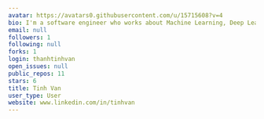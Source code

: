 ```yaml
---
avatar: https://avatars0.githubusercontent.com/u/15715608?v=4
bio: I'm a software engineer who works about Machine Learning, Deep Learning.
email: null
followers: 1
following: null
forks: 1
login: thanhtinhvan
open_issues: null
public_repos: 11
stars: 6
title: Tinh Van
user_type: User
website: www.linkedin.com/in/tinhvan
---
```

